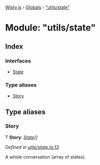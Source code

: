 [Wisty.js](../README.md) › [Globals](../globals.md) › ["utils/state"](_utils_state_.md)

# Module: "utils/state"

## Index

### Interfaces

* [State](../interfaces/_utils_state_.state.md)

### Type aliases

* [Story](_utils_state_.md#story)

## Type aliases

###  Story

Ƭ **Story**: *[State](../interfaces/_utils_state_.state.md)[]*

*Defined in [utils/state.ts:13](https://github.com/the-new-sky/Wisty.js/blob/22c0b6f/src/utils/state.ts#L13)*

A whole conversation (array of states).
